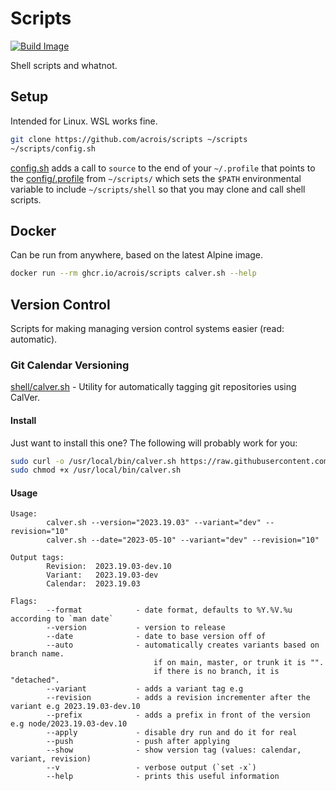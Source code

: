 # Scripts

[![Build Image](https://github.com/acrois/scripts/actions/workflows/build.yaml/badge.svg)](https://github.com/acrois/scripts/actions/workflows/build.yaml)

Shell scripts and whatnot.

## Setup

Intended for Linux. WSL works fine.

```sh
git clone https://github.com/acrois/scripts ~/scripts
~/scripts/config.sh
```

[config.sh](./config.sh) adds a call to `source` to the end of your `~/.profile` that points to the [config/.profile](./config/.profile) from `~/scripts/` which sets the `$PATH` environmental variable to include `~/scripts/shell` so that you may clone and call shell scripts.

## Docker

Can be run from anywhere, based on the latest Alpine image.

```sh
docker run --rm ghcr.io/acrois/scripts calver.sh --help
```

## Version Control

Scripts for making managing version control systems easier (read: automatic).

### Git Calendar Versioning

[shell/calver.sh](./shell/calver.sh) - Utility for automatically tagging git repositories using CalVer.

#### Install

Just want to install this one? The following will probably work for you:

```sh
sudo curl -o /usr/local/bin/calver.sh https://raw.githubusercontent.com/acrois/scripts/HEAD/shell/calver.sh
sudo chmod +x /usr/local/bin/calver.sh
```

#### Usage

[//]: # (using calver.sh)
```
Usage:
        calver.sh --version="2023.19.03" --variant="dev" --revision="10"
        calver.sh --date="2023-05-10" --variant="dev" --revision="10"

Output tags:
        Revision:  2023.19.03-dev.10
        Variant:   2023.19.03-dev
        Calendar:  2023.19.03

Flags:
        --format            - date format, defaults to %Y.%V.%u according to `man date`
        --version           - version to release
        --date              - date to base version off of
        --auto              - automatically creates variants based on branch name.
                                if on main, master, or trunk it is "".
                                if there is no branch, it is "detached".
        --variant           - adds a variant tag e.g
        --revision          - adds a revision incrementer after the variant e.g 2023.19.03-dev.10
        --prefix            - adds a prefix in front of the version e.g node/2023.19.03-dev.10
        --apply             - disable dry run and do it for real
        --push              - push after applying
        --show              - show version tag (values: calendar, variant, revision)
        --v                 - verbose output (`set -x`)
        --help              - prints this useful information
```
[//]: # (used calver.sh)
